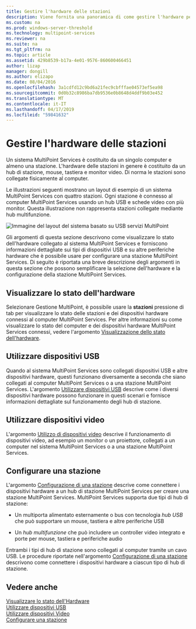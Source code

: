 ```yaml
---
title: Gestire l'hardware delle stazioni
description: Viene fornita una panoramica di come gestire l'hardware per le stazioni MultiPoint
ms.custom: na
ms.prod: windows-server-threshold
ms.technology: multipoint-services
ms.reviewer: na
ms.suite: na
ms.tgt_pltfrm: na
ms.topic: article
ms.assetid: 429b8539-b17a-4e01-9576-860600466451
author: lizap
manager: dongill
ms.author: elizapo
ms.date: 08/04/2016
ms.openlocfilehash: 3a1cdfd12c9bd6a21fec9cbfffae04573ef5ea98
ms.sourcegitcommit: 0d0b32c8986ba7db9536e0b8648d4ddf9b03e452
ms.translationtype: MT
ms.contentlocale: it-IT
ms.lasthandoff: 04/17/2019
ms.locfileid: "59841632"
---
```

# <a name="manage-station-hardware"></a>Gestire l'hardware delle stazioni
Un sistema MultiPoint Services è costituito da un singolo computer e almeno una stazione. L'hardware delle stazioni in genere è costituito da un hub di stazione, mouse, tastiera e monitor video. Di norma le stazioni sono collegate fisicamente al computer.  
  
Le illustrazioni seguenti mostrano un layout di esempio di un sistema MultiPoint Services con quattro stazioni. Ogni stazione è connesso al computer MultiPoint Services usando un hub USB e schede video con più monitor. Questa illustrazione non rappresenta stazioni collegate mediante hub multifunzione.  
   
![Immagine del layout del sistema basato su USB servizi MultiPoint](./media/WMSMultiPointServerUSBSystemLayout.gif)  
  
Gli argomenti di questa sezione descrivono come visualizzare lo stato dell'hardware collegato al sistema MultiPoint Services e forniscono informazioni dettagliate sui tipi di dispositivi USB e su altre periferiche hardware che è possibile usare per configurare una stazione MultiPoint Services. Di seguito è riportata una breve descrizione degli argomenti in questa sezione che possono semplificare la selezione dell'hardware e la configurazione della stazione MultiPoint Services.  
  
## <a name="view-hardware-status"></a>Visualizzare lo stato dell'hardware  
Selezionare Gestione MultiPoint, è possibile usare la **stazioni** pressione di tab per visualizzare lo stato delle stazioni e dei dispositivi hardware connessi al computer MultiPoint Services. Per altre informazioni su come visualizzare lo stato del computer e dei dispositivi hardware MultiPoint Services connessi, vedere l'argomento [Visualizzazione dello stato dell'hardware](View-Hardware-Status.md).  
  
## <a name="work-with-usb-devices"></a>Utilizzare dispositivi USB  
Quando al sistema MultiPoint Services sono collegati dispositivi USB e altre dispositivi hardware, questi funzionano diversamente a seconda che siano collegati al computer MultiPoint Services o a una stazione MultiPoint Services. L'argomento [Utilizzare dispositivi USB](Work-with-USB-Devices.md) descrive come i diversi dispositivi hardware possono funzionare in questi scenari e fornisce informazioni dettagliate sul funzionamento degli hub di stazione.  
  
## <a name="work-with-video-devices"></a>Utilizzare dispositivi video  
L'argomento [Utilizzo di dispositivi video](Work-with-Video-Devices.md) descrive il funzionamento di dispositivi video, ad esempio un monitor o un proiettore, collegati a un computer nel sistema MultiPoint Services o a una stazione MultiPoint Services.  
  
## <a name="set-up-a-station"></a>Configurare una stazione  
L'argomento [Configurazione di una stazione](Set-Up-a-Station.md) descrive come connettere i dispositivi hardware a un hub di stazione MultiPoint Services per creare una stazione MultiPoint Services. MultiPoint Services supporta due tipi di hub di stazione:  
  
-   Un multiporta alimentato esternamente o bus con tecnologia *hub USB* che può supportare un mouse, tastiera e altre periferiche USB  
  
-   Un *hub multifunzione* che può includere un controller video integrato e porte per mouse, tastiera e periferiche audio  
  
Entrambi i tipi di hub di stazione sono collegati al computer tramite un cavo USB. Le procedure riportate nell'argomento [Configurazione di una stazione](Set-Up-a-Station.md) descrivono come connettere i dispositivi hardware a ciascun tipo di hub di stazione.  
  
## <a name="see-also"></a>Vedere anche  
[Visualizzare lo stato dell'Hardware](View-Hardware-Status.md)  
[Utilizzare dispositivi USB](Work-with-USB-Devices.md)  
[Utilizzare dispositivi Video](Work-with-Video-Devices.md)  
[Configurare una stazione](Set-Up-a-Station.md)